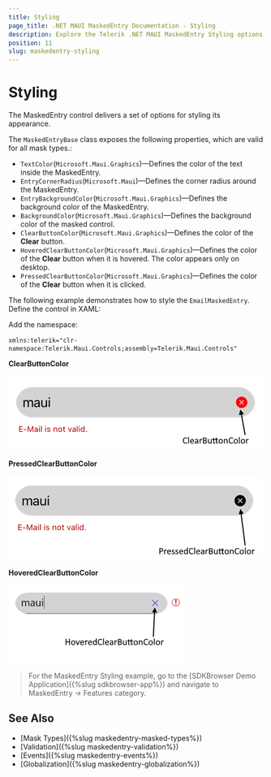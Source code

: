 ```yaml
---
title: Styling
page_title: .NET MAUI MaskedEntry Documentation - Styling
description: Explore the Telerik .NET MAUI MaskedEntry Styling options like changing text color, hovered and pressed button colors background color and more.
position: 11
slug: maskedentry-styling
---
```


# Styling

The MaskedEntry control delivers a set of options for styling its appearance.

The `MaskedEntryBase` class exposes the following properties, which are valid for all mask types.:

* `TextColor`(`Microsoft.Maui.Graphics`)&mdash;Defines the color of the text inside the MaskedEntry.
* `EntryCornerRadius`(`Microsoft.Maui`)&mdash;Defines the corner radius around the MaskedEntry.
* `EntryBackgroundColor`(`Microsoft.Maui.Graphics`)&mdash;Defines the background color of the MaskedEntry.
* `BackgroundColor`(`Microsoft.Maui.Graphics`)&mdash;Defines the background color of the masked control.
* `ClearButtonColor`(`Microsoft.Maui.Graphics`)&mdash;Defines the color of the **Clear** button.
* `HoveredClearButtonColor`(`Microsoft.Maui.Graphics`)&mdash;Defines the color of the **Clear** button when it is hovered. The color appears only on desktop.
* `PressedClearButtonColor`(`Microsoft.Maui.Graphics`)&mdash;Defines the color of the **Clear** button when it is clicked.

The following example demonstrates how to style the `EmailMaskedEntry`. Define the control in XAML:

<snippet id='maskedentry-styling-xaml' />

Add the namespace:

```XAML
xmlns:telerik="clr-namespace:Telerik.Maui.Controls;assembly=Telerik.Maui.Controls"
```


**ClearButtonColor**

![MaskedEntry ClearButton Color](images/maskedentry-clear-button-color.png)

**PressedClearButtonColor**

![MaskedEntry Pressed ClearButton Color](images/maskedentry-pressed-clear-button-color.png)

**HoveredClearButtonColor**

![MaskedEntry Hovered ClearButton Color](images/maskedentry-hovered-clear-button-color.png)

> For the MaskedEntry Styling example, go to the [SDKBrowser Demo Application]({%slug sdkbrowser-app%}) and navigate to MaskedEntry -> Features category.


## See Also

- [Mask Types]({%slug maskedentry-masked-types%})
- [Validation]({%slug maskedentry-validation%})
- [Events]({%slug maskedentry-events%})
- [Globalization]({%slug maskedentry-globalization%})
